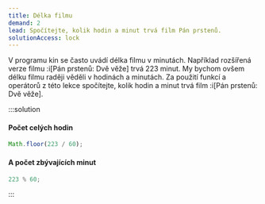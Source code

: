 ```yaml
---
title: Délka filmu
demand: 2
lead: Spočítejte, kolik hodin a minut trvá film Pán prstenů.
solutionAccess: lock
---
```


V programu kin se často uvádí délka filmu v minutách. Například rozšířená verze filmu :i[Pán prstenů: Dvě věže] trvá 223 minut. My bychom ovšem délku filmu raději věděli v hodinách a minutách. Za použití funkcí a operátorů z této lekce spočítejte, kolik hodin a minut trvá film :i[Pán prstenů: Dvě věže].

:::solution

#### Počet celých hodin

```js
Math.floor(223 / 60);
```

#### A počet zbývajících minut

```js
223 % 60;
```
:::
